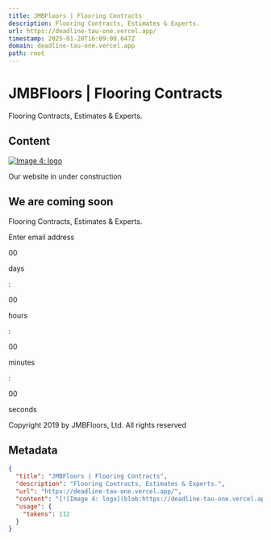 ```yaml
---
title: JMBFloors | Flooring Contracts
description: Flooring Contracts, Estimates & Experts.
url: https://deadline-tau-one.vercel.app/
timestamp: 2025-01-20T16:09:00.647Z
domain: deadline-tau-one.vercel.app
path: root
---
```


# JMBFloors | Flooring Contracts


Flooring Contracts, Estimates & Experts.


## Content

[![Image 4: logo](blob:https://deadline-tau-one.vercel.app/a0c173c5e1983fd9d05fa96dcadf0f63)](https://deadline-tau-one.vercel.app/two)

Our website in under construction

We are coming soon
------------------

Flooring Contracts, Estimates & Experts.

Enter email address

00

days

:

00

hours

:

00

minutes

:

00

seconds

Copyright 2019 by JMBFloors, Ltd. All rights reserved

## Metadata

```json
{
  "title": "JMBFloors | Flooring Contracts",
  "description": "Flooring Contracts, Estimates & Experts.",
  "url": "https://deadline-tau-one.vercel.app/",
  "content": "[![Image 4: logo](blob:https://deadline-tau-one.vercel.app/a0c173c5e1983fd9d05fa96dcadf0f63)](https://deadline-tau-one.vercel.app/two)\n\nOur website in under construction\n\nWe are coming soon\n------------------\n\nFlooring Contracts, Estimates & Experts.\n\nEnter email address\n\n00\n\ndays\n\n:\n\n00\n\nhours\n\n:\n\n00\n\nminutes\n\n:\n\n00\n\nseconds\n\nCopyright 2019 by JMBFloors, Ltd. All rights reserved",
  "usage": {
    "tokens": 112
  }
}
```
